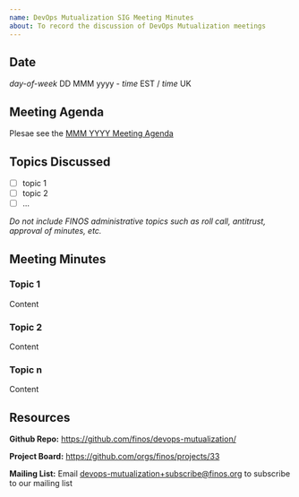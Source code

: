```yaml
---
name: DevOps Mutualization SIG Meeting Minutes
about: To record the discussion of DevOps Mutualization meetings
---
```


## Date
_day-of-week_ DD MMM yyyy - _time_ EST / _time_ UK

## Meeting Agenda
Plesae see the [MMM YYYY Meeting Agenda](https://github.com/finos/devops-mutualization/blob/master/.github/ISSUE_TEMPLATE/Meeting.md)


## Topics Discussed 
- [ ] topic 1
- [ ] topic 2
- [ ] ...

*Do not include FINOS administrative topics such as roll call, antitrust, approval of minutes, etc.*

## Meeting Minutes

### Topic 1

Content

### Topic 2

Content

### Topic n

Content

## Resources

**Github Repo:** https://github.com/finos/devops-mutualization/

**Project Board:** https://github.com/orgs/finos/projects/33

**Mailing List:** Email devops-mutualization+subscribe@finos.org to subscribe to our mailing list
